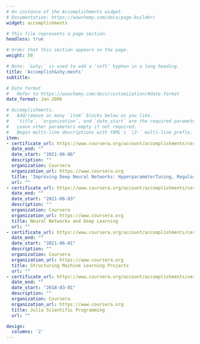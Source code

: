 ```yaml
---
# An instance of the Accomplishments widget.
# Documentation: https://wowchemy.com/docs/page-builder/
widget: accomplishments

# This file represents a page section.
headless: true

# Order that this section appears on the page.
weight: 50

# Note: `&shy;` is used to add a 'soft' hyphen in a long heading.
title: 'Accomplish&shy;ments'
subtitle:

# Date format
#   Refer to https://wowchemy.com/docs/customization/#date-format
date_format: Jan 2006

# Accomplishments.
#   Add/remove as many `item` blocks below as you like.
#   `title`, `organization`, and `date_start` are the required parameters.
#   Leave other parameters empty if not required.
#   Begin multi-line descriptions with YAML's `|2-` multi-line prefix.
item:
- certificate_url: https://www.coursera.org/account/accomplishments/certificate/7X9C2X4AQKLB
  date_end: ""
  date_start: "2021-06-06"
  description: ""
  organization: Coursera
  organization_url: https://www.coursera.org
  title: 'Improving Deep Neural Networks: HyperparameterTuning, Regularization and Optimization'
  url: ""
- certificate_url: https://www.coursera.org/account/accomplishments/certificate/YKLHRYXJV4KL
  date_end: ""
  date_start: "2021-06-03"
  description: ""
  organization: Coursera
  organization_url: https://www.coursera.org
  title: Neural Networks and Deep Learning
  url: ""
- certificate_url: https://www.coursera.org/account/accomplishments/certificate/FA5FU8N7KKRX
  date_end: ""
  date_start: "2021-06-01"
  description: ""
  organization: Coursera
  organization_url: https://www.coursera.org
  title: Structuring Machine Learning Projects
  url: ""
- certificate_url: https://www.coursera.org/account/accomplishments/verify/TWR95RR9JLFT
  date_end: ""
  date_start: "2018-03-01"
  description: ""
  organization: Coursera
  organization_url: https://www.coursera.org
  title: Julia Scientific Programming
  url: ""

design:
  columns: '2' 
---
```


